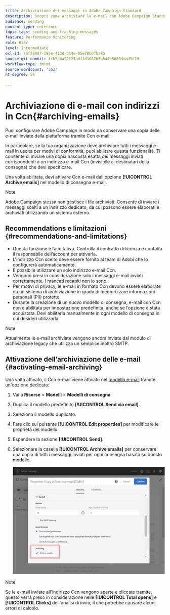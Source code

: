```yaml
---
title: Archiviazione dei messaggi in Adobe Campaign Standard
description: Scopri come archiviare le e-mail con Adobe Campaign Standard utilizzando un indirizzo e-mail Ccn.
audience: sending
content-type: reference
topic-tags: sending-and-tracking-messages
feature: Performance Monitoring
role: User
level: Intermediate
exl-id: 7bf380d7-195e-413d-b14e-85e78b07ba8b
source-git-commit: fcb5c4a92f23bdffd1082b7b044b5859dead9d70
workflow-type: tm+mt
source-wordcount: '362'
ht-degree: 5%

---
```


# Archiviazione di e-mail con indirizzi in Ccn{#archiving-emails}

Puoi configurare Adobe Campaign in modo da conservare una copia delle e-mail inviate dalla piattaforma tramite Ccn e-mail.

In particolare, se la tua organizzazione deve archiviare tutti i messaggi e-mail in uscita per motivi di conformità, puoi abilitare questa funzionalità. Ti consente di inviare una copia nascosta esatta dei messaggi inviati corrispondenti a un indirizzo e-mail Ccn (invisibile ai destinatari della consegna) che devi specificare.

Una volta abilitata, devi attivare Ccn e-mail dall&#39;opzione **[!UICONTROL Archive emails]** nel modello di consegna e-mail.

>[!NOTE]
>
>Adobe Campaign stessa non gestisce i file archiviati. Consente di inviare i messaggi scelti a un indirizzo dedicato, da cui possono essere elaborati e archiviati utilizzando un sistema esterno.

## Recommendations e limitazioni {#recommendations-and-limitations}

* Questa funzione è facoltativa. Controlla il contratto di licenza e contatta il responsabile dell’account per attivarla.
* L&#39;indirizzo Ccn scelto deve essere fornito al team di Adobi che lo configurerà automaticamente.
* È possibile utilizzare un solo indirizzo e-mail Ccn.
* Vengono presi in considerazione solo i messaggi e-mail inviati correttamente. I mancati recapiti non lo sono.
* Per motivi di privacy, le e-mail in formato Ccn devono essere elaborate da un sistema di archiviazione in grado di memorizzare informazioni personali (PII) protette.
* Durante la creazione di un nuovo modello di consegna, e-mail con Ccn non è abilitata per impostazione predefinita, anche se l’opzione è stata acquistata. Devi abilitarla manualmente in ogni modello di consegna in cui desideri utilizzarla.

>[!NOTE]
>
>Attualmente le e-mail archiviate vengono ancora inviate dal modulo di archiviazione legacy che utilizza un semplice inoltro SMTP.

## Attivazione dell’archiviazione delle e-mail {#activating-email-archiving}

Una volta attivato, il Ccn e-mail viene attivato nel [modello e-mail](../../start/using/marketing-activity-templates.md) tramite un&#39;opzione dedicata:

1. Vai a **Risorse** > **Modelli** > **Modelli di consegna**.
1. Duplica il modello predefinito **[!UICONTROL Send via email]**.
1. Seleziona il modello duplicato.
1. Fare clic sul pulsante **[!UICONTROL Edit properties]** per modificare le proprietà del modello.
1. Espandere la sezione **[!UICONTROL Send]**.
1. Selezionare la casella **[!UICONTROL Archive emails]** per conservare una copia di tutti i messaggi inviati per ogni consegna basata su questo modello.

   ![](assets/email_archiving.png)

>[!NOTE]
>
>Se le e-mail inviate all&#39;indirizzo Ccn vengono aperte e cliccate tramite, questo verrà preso in considerazione nelle **[!UICONTROL Total opens]** e **[!UICONTROL Clicks]** dell&#39;analisi di invio, il che potrebbe causare alcuni errori di calcolo.

